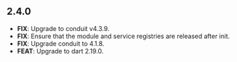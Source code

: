 ## 2.4.0

 - **FIX**: Upgrade to conduit v4.3.9.
 - **FIX**: Ensure that the module and service registries are released after init.
 - **FIX**: Upgrade conduit to 4.1.8.
 - **FEAT**: Upgrade to dart 2.19.0.

